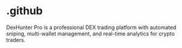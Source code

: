 # .github
DexHunter Pro is a professional DEX trading platform with automated sniping, multi-wallet management, and real-time analytics for crypto traders.
